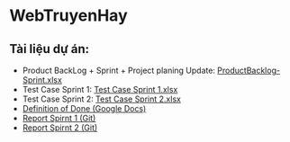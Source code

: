 # WebTruyenHay

## Tài liệu dự án:
- Product BackLog + Sprint + Project planing Update: [ProductBacklog-Sprint.xlsx](https://github.com/user-attachments/files/17421880/ProductBacklog-Sprint.xlsx) 
- Test Case Sprint 1: [Test Case Sprint 1.xlsx](https://github.com/user-attachments/files/17421884/Test.Case.Sprint.1.xlsx)
- Test Case Sprint 2: [Test Case Sprint 2.xlsx](https://github.com/user-attachments/files/17421860/Test.Case.Sprint.2.xlsx)
- [Definition of Done (Google Docs)](https://docs.google.com/document/d/1R4QmqxKYRrvpFzaf907eBr15jdUDTvJdXHKZQZku36k/edit?usp=drive_link)
- [Report Spirnt 1 (Git)](https://github.com/phongdz76/WebTruyenHay/milestones)
- [Report Spirnt 2 (Git)](https://github.com/phongdz76/WebTruyenHay/milestones)
